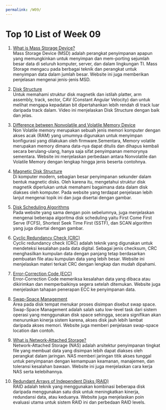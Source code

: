 ```yaml
---
permalink: /W09/
---
```


# Top 10 List of Week 09

1. [What is Mass Storage Device?](http://abdul-azhim.blogspot.com/2018/04/apa-itu-penyimpanan-massal-mass-storage.html)<br>
Mass Storage Device (MSD) adalah perangkat penyimpanan apapun yang memungkinkan untuk menyimpan dan mem-porting sejumlah besar data di seluruh komputer, server, dan dalam lingkungan TI. Mass Storage mengacu pada berbagai teknik dan perangkat untuk menyimpan data dalam jumlah besar. Website ini juga memberikan penjelasan mengenai jenis-jenis MSD.

2. [Disk Structure](https://youtu.be/s9G7-K8VCzk)<br>
Untuk memahami struktur disk magnetik dan istilah platter, arm assembly, track, sector, CAV (Constant Angular Velocity) dan untuk melihat mengapa kepadatan bit dipertahankan lebih rendah di track luar daripada track dalam. Video ini menjelaskan Disk Structure dengan baik dan jelas.

3. [Difference between Nonvolatile and Volatile Memory Device](https://www.gurupendidikan.co.id/volatile-memori/)<br>
Non Volatile memory merupakan sebuah jenis memori komputer dengan akses acak (RAM) yang umumnya digunakan untuk menyimpan konfigurasi yang dilakukan oleh firmware.Sementara, Memory volatile merupakan memory dimana data-nya dapat ditulis dan dihapus kembali secara berulang-ulang, hanya saja sifat penyimpanan memorynya sementara. Website ini menjelaskan perbedaan antara Nonvolatile dan Volatile Memory dengan lengkap hingga jenis beserta contohnya.

4. [Magnetic Disk Structure](https://www.studytonight.com/operating-system/secondary-storage#)<br>
Di komputer modern, sebagian besar penyimpanan sekunder dalam bentuk magnetic disks. Oleh karena itu, mengetahui struktur disk magnetik diperlukan untuk memahami bagaimana data dalam disk diakses oleh komputer. Pada website yang terdapat penjelasan lebih lanjut mengenai topik ini dan juga disertai dengan gambar.

5. [Disk Scheduling Algorithms](https://www.studytonight.com/operating-system/secondary-storage#)<br>
Pada website yang sama dengan poin sebelumnya, juga menjelaskan mengenai beberapa algoritma disk scheduling yaitu First Come First Serve (FCFS), Shortest Seek Time First (SSTF), dan SCAN algorithm yang juga disertai dengan gambar.

6. [Cyclic Redundancy Check (CRC)](https://www.techopedia.com/definition/1793/cyclic-redundancy-check-crc)<br>
Cyclic redundancy check (CRC) adalah teknik yang digunakan untuk mendeteksi kesalahan pada data digital. Sebagai jenis checksum, CRC menghasilkan kumpulan data dengan panjang tetap berdasarkan pembuatan file atau kumpulan data yang lebih besar. Website ini menjelaskan materi terkait CRC dengan lengkap dan mudah dipahami.

7. [Error-Correction Code (ECC)](https://www.techopedia.com/definition/24161/error-correction-code--ecc)<br>
Error-Correction Code memeriksa kesalahan data yang dibaca atau dikirimkan dan memperbaikinya segera setelah ditemukan. Website juga menjelaskan tahapan penerapan ECC ke penyimpanan data.

8. [Swap-Space Management](https://www.geeksforgeeks.org/swap-space-management-in-operating-system/)<br>
Area pada disk tempat menukar proses disimpan disebut swap space. Swap-Space Management adalah salah satu low-level task dari sistem operasi yang menggunakan disk space sehingga, secara signifikan akan menurunkan kinerja sistem karena, akses disk jauh lebih lambat daripada akses memori. Website juga memberi penjelasan swap-space location dan contoh.

9. [What is Network-Attached Storage?](https://www.redhat.com/en/topics/data-storage/network-attached-storage)<br>
Network-Attached Storage (NAS) adalah arsitektur penyimpanan tingkat file yang membuat data yang disimpan lebih dapat diakses oleh perangkat dalam jaringan. NAS memberi jaringan titik akses tunggal untuk penyimpanan dengan kemampuan keamanan, manajemen, dan toleransi kesalahan bawaan. Website ini juga menjelaskan cara kerja NAS serta kelebihannya.

10. [Redundant Arrays of Independent Disks (RAID)](https://www.geeksforgeeks.org/raid-redundant-arrays-of-independent-disks/)<br>
RAID adalah teknik yang menggunakan kombinasi beberapa disk daripada menggunakan satu disk untuk meningkatkan kinerja, redundansi data, atau keduanya. Website juga menjelaskan poin evaluasi utama untuk sistem RAID ini dan perbedaan RAID levels.
